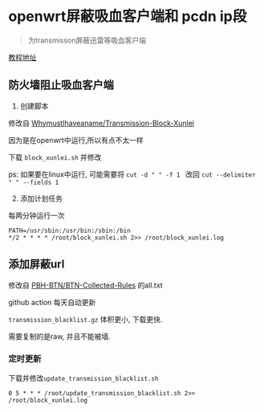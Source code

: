 # openwrt屏蔽吸血客户端和 pcdn ip段

> 为transmisson屏蔽迅雷等吸血客户端

[教程地址](https://github.com/jqtmviyu/BTN-Collected-Rules)


## 防火墙阻止吸血客户端

1. 创建脚本

修改自 [WhymustIhaveaname/Transmission-Block-Xunlei](https://github.com/WhymustIhaveaname/Transmission-Block-Xunlei)

因为是在openwrt中运行,所以有点不太一样

下载 `block_xunlei.sh` 并修改

ps: 如果要在linux中运行, 可能需要将 `cut -d " " -f 1 ` 改回 `cut --delimiter " " --fields 1`

2. 添加计划任务

每两分钟运行一次

```crontab
PATH=/usr/sbin:/usr/bin:/sbin:/bin
*/2 * * * * /root/block_xunlei.sh 2>> /root/block_xunlei.log
```

## 添加屏蔽url

修改自 [PBH-BTN/BTN-Collected-Rules](https://github.com/PBH-BTN/BTN-Collected-Rules) 的all.txt

github action 每天自动更新

`transmission_blacklist.gz` 体积更小, 下载更快.

需要复制的是raw, 并且不能被墙.

### 定时更新

下载并修改`update_transmission_blacklist.sh`

```crontab
0 5 * * * /root/update_transmission_blacklist.sh 2>> /root/block_xunlei.log
```